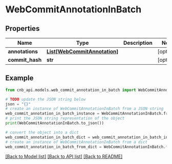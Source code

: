 # WebCommitAnnotationInBatch


## Properties

Name | Type | Description | Notes
------------ | ------------- | ------------- | -------------
**annotations** | [**List[WebCommitAnnotation]**](WebCommitAnnotation.md) |  | [optional] 
**commit_hash** | **str** |  | [optional] 

## Example

```python
from cnb_api.models.web_commit_annotation_in_batch import WebCommitAnnotationInBatch

# TODO update the JSON string below
json = "{}"
# create an instance of WebCommitAnnotationInBatch from a JSON string
web_commit_annotation_in_batch_instance = WebCommitAnnotationInBatch.from_json(json)
# print the JSON string representation of the object
print(WebCommitAnnotationInBatch.to_json())

# convert the object into a dict
web_commit_annotation_in_batch_dict = web_commit_annotation_in_batch_instance.to_dict()
# create an instance of WebCommitAnnotationInBatch from a dict
web_commit_annotation_in_batch_from_dict = WebCommitAnnotationInBatch.from_dict(web_commit_annotation_in_batch_dict)
```
[[Back to Model list]](../README.md#documentation-for-models) [[Back to API list]](../README.md#documentation-for-api-endpoints) [[Back to README]](../README.md)


